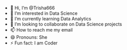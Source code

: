 - 👋 Hi, I’m @Trisha666
- 👀 I’m interested in Data Science 
- 🌱 I’m currently learning Data Analytics 
- 💞️ I’m looking to collaborate on Data Science projects 
- 📫 How to reach me my email 
- 😄 Pronouns: She
- ⚡ Fun fact: I am Coder

<!---
Trisha666/Trisha666 is a ✨ special ✨ repository because its `README.md` (this file) appears on your GitHub profile.
You can click the Preview link to take a look at your changes.
--->
